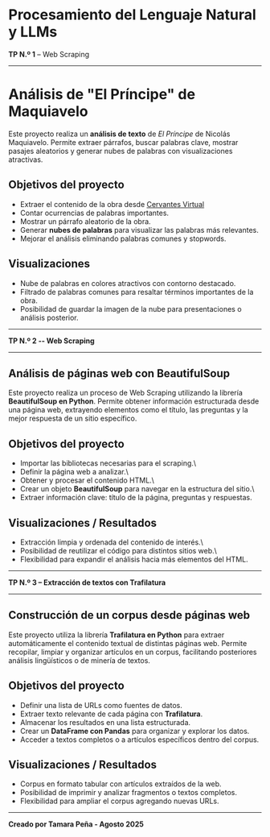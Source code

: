 # Procesamiento del Lenguaje Natural y LLMs 

**TP N.º 1** – Web Scraping  

---

# Análisis de "El Príncipe" de Maquiavelo

Este proyecto realiza un **análisis de texto** de *El Príncipe* de Nicolás Maquiavelo. Permite extraer párrafos, buscar palabras clave, mostrar pasajes aleatorios y generar nubes de palabras con visualizaciones atractivas.

## Objetivos del proyecto

- Extraer el contenido de la obra desde [Cervantes Virtual](https://www.cervantesvirtual.com/obra-visor/el-principe--1/html/0005364a-82b2-11df-acc7-002185ce6064_88.html)
- Contar ocurrencias de palabras importantes.
- Mostrar un párrafo aleatorio de la obra.
- Generar **nubes de palabras** para visualizar las palabras más relevantes.
- Mejorar el análisis eliminando palabras comunes y stopwords.

## Visualizaciones

- Nube de palabras en colores atractivos con contorno destacado.
- Filtrado de palabras comunes para resaltar términos importantes de la obra.
- Posibilidad de guardar la imagen de la nube para presentaciones o análisis posterior.

---

**TP N.º 2 -- Web Scraping**

---

## Análisis de páginas web con BeautifulSoup

Este proyecto realiza un proceso de Web Scraping utilizando la librería
**BeautifulSoup en Python**. Permite obtener información estructurada
desde una página web, extrayendo elementos como el título, las preguntas
y la mejor respuesta de un sitio específico.

## Objetivos del proyecto

-   Importar las bibliotecas necesarias para el scraping.\
-   Definir la página web a analizar.\
-   Obtener y procesar el contenido HTML.\
-   Crear un objeto **BeautifulSoup** para navegar en la estructura del
    sitio.\
-   Extraer información clave: título de la página, preguntas y
    respuestas.

## Visualizaciones / Resultados

-   Extracción limpia y ordenada del contenido de interés.\
-   Posibilidad de reutilizar el código para distintos sitios web.\
-   Flexibilidad para expandir el análisis hacia más elementos del HTML.

---

**TP N.º 3 – Extracción de textos con Trafilatura**

---

## Construcción de un corpus desde páginas web  
Este proyecto utiliza la librería **Trafilatura en Python** para extraer automáticamente el contenido textual de distintas páginas web. Permite recopilar, limpiar y organizar artículos en un corpus, facilitando posteriores análisis lingüísticos o de minería de textos.

## Objetivos del proyecto  
- Definir una lista de URLs como fuentes de datos.  
- Extraer texto relevante de cada página con **Trafilatura**.  
- Almacenar los resultados en una lista estructurada.  
- Crear un **DataFrame con Pandas** para organizar y explorar los datos.  
- Acceder a textos completos o a artículos específicos dentro del corpus.  

## Visualizaciones / Resultados  
- Corpus en formato tabular con artículos extraídos de la web.  
- Posibilidad de imprimir y analizar fragmentos o textos completos.  
- Flexibilidad para ampliar el corpus agregando nuevas URLs.  


------------------------------------------------------------------------

**Creado por Tamara Peña - Agosto 2025**
